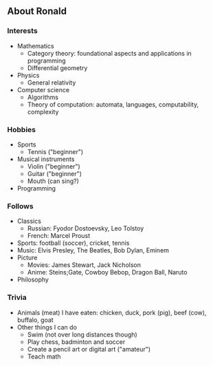 ## About Ronald

### Interests

- Mathematics
  - Category theory: foundational aspects and applications in programming
  - Differential geometry
- Physics
  - General relativity
- Computer science
  - Algorithms
  - Theory of computation: automata, languages, computability, complexity

### Hobbies

- Sports
  - Tennis ("beginner")
- Musical instruments
  - Violin ("beginner")
  - Guitar ("beginner")
  - Mouth (can sing?)
- Programming

### Follows

- Classics
  - Russian: Fyodor Dostoevsky, Leo Tolstoy
  - French: Marcel Proust
- Sports: football (soccer), cricket, tennis
- Music: Elvis Presley, The Beatles, Bob Dylan, Eminem
- Picture
  - Movies: James Stewart, Jack Nicholson
  - Anime: Steins;Gate, Cowboy Bebop, Dragon Ball, Naruto
- Philosophy

### Trivia

- Animals (meat) I have eaten: chicken, duck, pork (pig), beef (cow), buffalo, goat
- Other things I can do
  - Swim (not over long distances though)
  - Play chess, badminton and soccer
  - Create a pencil art or digital art ("amateur")
  - Teach math


